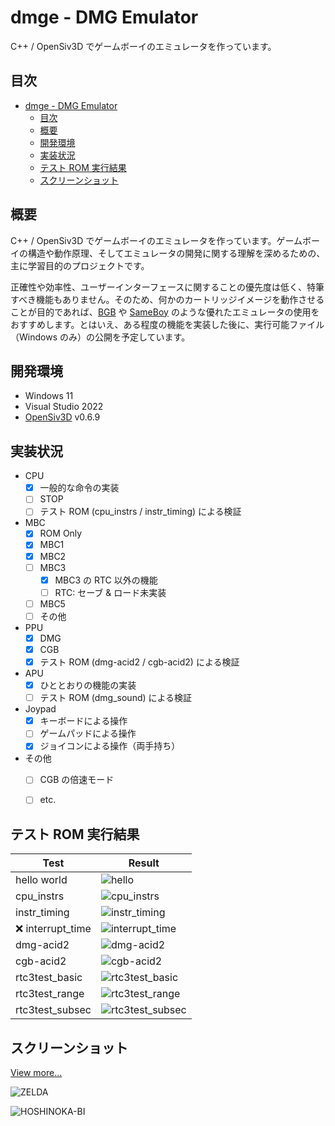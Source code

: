 # dmge - DMG Emulator

C++ / OpenSiv3D でゲームボーイのエミュレータを作っています。


## 目次

- [dmge - DMG Emulator](#dmge---dmg-emulator)
  - [目次](#目次)
  - [概要](#概要)
  - [開発環境](#開発環境)
  - [実装状況](#実装状況)
  - [テスト ROM 実行結果](#テスト-rom-実行結果)
  - [スクリーンショット](#スクリーンショット)


## 概要
C++ / OpenSiv3D でゲームボーイのエミュレータを作っています。ゲームボーイの構造や動作原理、そしてエミュレータの開発に関する理解を深めるための、主に学習目的のプロジェクトです。

正確性や効率性、ユーザーインターフェースに関することの優先度は低く、特筆すべき機能もありません。そのため、何かのカートリッジイメージを動作させることが目的であれば、[BGB](https://bgb.bircd.org/) や [SameBoy](https://sameboy.github.io/) のような優れたエミュレータの使用をおすすめします。とはいえ、ある程度の機能を実装した後に、実行可能ファイル（Windows のみ）の公開を予定しています。


## 開発環境

- Windows 11
- Visual Studio 2022
- [OpenSiv3D](https://github.com/Siv3D/OpenSiv3D) v0.6.9


## 実装状況

- CPU
  - [x] 一般的な命令の実装
  - [ ] STOP
  - [ ] テスト ROM (cpu_instrs / instr_timing) による検証
- MBC
  - [x] ROM Only
  - [x] MBC1
  - [x] MBC2
  - [ ] MBC3
    - [x] MBC3 の RTC 以外の機能
    - [ ] RTC: セーブ & ロード未実装
  - [ ] MBC5
  - [ ] その他
- PPU
  - [x] DMG
  - [x] CGB
  - [x] テスト ROM (dmg-acid2 / cgb-acid2) による検証
- APU
  - [x] ひととおりの機能の実装
  - [ ] テスト ROM (dmg_sound) による検証
- Joypad
  - [x] キーボードによる操作
  - [ ] ゲームパッドによる操作
  - [x] ジョイコンによる操作（両手持ち）
- その他
  - [ ] CGB の倍速モード
  - [ ] etc.


## テスト ROM 実行結果

|Test|Result|
|---|---|
|hello world|![hello](screenshot/test_result/hello.png)|
|cpu_instrs|![cpu_instrs](screenshot/test_result/cpu_instrs.png)|
|instr_timing|![instr_timing](screenshot/test_result/instr_timing.png)|
|❌ interrupt_time|![interrupt_time](screenshot/test_result/interrupt_time.png)|
|dmg-acid2|![dmg-acid2](screenshot/test_result/dmg-acid2.png)|
|cgb-acid2|![cgb-acid2](screenshot/test_result/cgb-acid2.png)|
|rtc3test_basic|![rtc3test_basic](screenshot/test_result/rtc3test_basic.png)|
|rtc3test_range|![rtc3test_range](screenshot/test_result/rtc3test_range.png)|
|rtc3test_subsec|![rtc3test_subsec](screenshot/test_result/rtc3test_subsec.png)|


## スクリーンショット

[View more...](screenshot.md)

![ZELDA](screenshot/zelda.png)

![HOSHINOKA-BI](screenshot/hoshinok.png)
